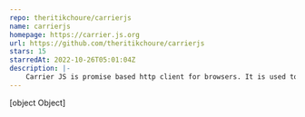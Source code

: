 ```yaml
---
repo: theritikchoure/carrierjs
name: carrierjs
homepage: https://carrier.js.org
url: https://github.com/theritikchoure/carrierjs
stars: 15
starredAt: 2022-10-26T05:01:04Z
description: |-
    Carrier JS is promise based http client for browsers. It is used to interact with servers with ultimate caching feature.
---
```


[object Object]
